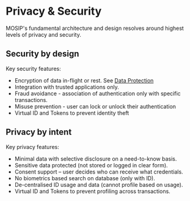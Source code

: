 # Privacy & Security

MOSIP's fundamental architecture and design resolves around highest levels of privacy and security.

## Security by design

Key security features: 
* Encryption of data in-flight or rest.  See [Data Protection](data-protection.md)
* Integration with trusted applications only.
* Fraud avoidance - association of authentication only with specific transactions.
* Misuse prevention - user can lock or unlock their authentication
* Virtual ID and Tokens to prevent identity theft

## Privacy by intent

Key privacy features:
* Minimal data with selective disclosure on a need-to-know basis.
* Sensitive data protected (not stored or logged in clear form).
* Consent support – user decides who can receive what credentials.
* No biometrics based search on database (only with ID).
* De-centralised ID usage and data (cannot profile based on usage).
* Virtual ID and Tokens to prevent profiling across transactions.





